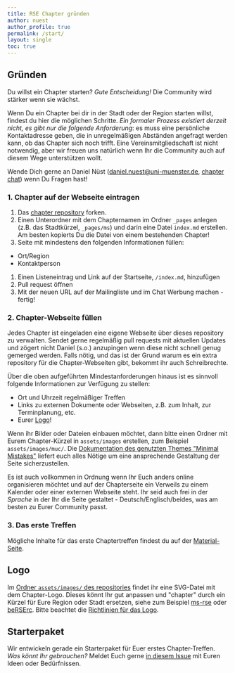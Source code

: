 ```yaml
---
title: RSE Chapter gründen
author: nuest
author_profile: true
permalink: /start/
layout: single
toc: true
---
```


## Gründen

Du willst ein Chapter starten?
_Gute Entscheidung!_
Die Community wird stärker wenn sie wächst.

Wenn Du ein Chapter bei dir in der Stadt oder der Region starten willst, findest du hier die möglichen Schritte.
_Ein formaler Prozess existiert derzeit nicht, es gibt nur die folgende Anforderung_: es muss eine persönliche Kontaktadresse geben, die in unregelmäßigen Abständen angefragt werden kann, ob das Chapter sich noch trifft.
Eine Vereinsmitgliedschaft ist nicht notwendig, aber wir freuen uns natürlich wenn Ihr die Community auch auf diesem Wege unterstützen wollt.

Wende Dich gerne an Daniel Nüst (daniel.nuest@uni-muenster.de, [chapter chat](https://chat.gwdg.de/channel/derse_chapter)) wenn Du Fragen hast!

### 1. Chapter auf der Webseite eintragen

1. Das [chapter repository](https://github.com/DE-RSE/chapter) forken.
1. Einen Unterordner mit dem Chapternamen im Ordner `_pages` anlegen (z.B. das Stadtkürzel, `_pages/ms`) und darin eine Datei `index.md` erstellen. Am besten kopierts Du die Datei von einem bestehenden Chapter!
1. Seite mit mindestens den folgenden Informationen füllen:
- Ort/Region
- Kontaktperson
1. Einen Listeneintrag und Link auf der Startseite, `/index.md`, hinzufügen
1. Pull request öffnen
1. Mit der neuen URL auf der Mailingliste und im Chat Werbung machen - fertig!

### 2. Chapter-Webseite füllen

Jedes Chapter ist eingeladen eine eigene Webseite über dieses repository zu verwalten.
Sendet gerne regelmäßig pull requests mit aktuellen Updates und zögert nicht Daniel (s.o.) anzupingen wenn diese nicht schnell genug gemerged werden.
Falls nötig, und das ist der Grund warum es ein extra repository für die Chapter-Webseiten gibt, bekommt ihr auch Schreibrechte.

Über die oben aufgeführten Mindestanforderungen hinaus ist es sinnvoll folgende Informationen zur Verfügung zu stellen:

- Ort und Uhrzeit regelmäßiger Treffen
- Links zu externen Dokumente oder Webseiten, z.B. zum Inhalt, zur Terminplanung, etc.
- Eurer [Logo](#logo)! 

Wenn ihr Bilder oder Dateien einbauen möchtet, dann bitte einen Ordner mit Eurem Chapter-Kürzel in `assets/images` erstellen, zum Beispiel `assets/images/muc/`.
Die [Dokumentation des genutzten Themes "Minimal Mistakes"](https://mmistakes.github.io/minimal-mistakes/) liefert euch alles Nötige um eine ansprechende Gestaltung der Seite sicherzustellen.

Es ist auch vollkommen in Ordnung wenn Ihr Euch anders online organisieren möchtet und auf der Chapterseite ein Verweils zu einem Kalender oder einer externen Webseite steht.
Ihr seid auch frei in der _Sprache_ in der Ihr die Seite gestaltet - Deutsch/Englisch/beides, was am besten zu Eurer Community passt.

### 3. Das erste Treffen

Mögliche Inhalte für das erste Chaptertreffen findest du auf der [Material-Seite](/chapter/material/).

## Logo

Im [Ordner `assets/images/` des repositories](https://github.com/DE-RSE/chapter/tree/master/assets/img/site) findet ihr eine SVG-Datei mit dem Chapter-Logo.
Dieses könnt Ihr gut anpassen und "chapter" durch ein Kürzel für Eure Region oder Stadt ersetzen, siehe zum Beispiel [ms-rse](ms/) oder [beRSErc](berserc/).
Bitte beachtet die [Richtlinien für das Logo](https://github.com/DE-RSE/logo-association).

## Starterpaket

Wir entwickeln gerade ein Starterpaket für Euer erstes Chapter-Treffen.
_Was könnt Ihr gebrauchen?_
Meldet Euch gerne [in diesem Issue](https://github.com/DE-RSE/chapter/issues/10) mit Euren Ideen oder Bedürfnissen.
